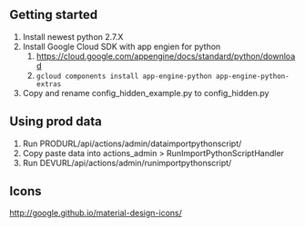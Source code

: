 ## Getting started
1. Install newest python 2.7.X
2. Install Google Cloud SDK with app engien for python
    1. https://cloud.google.com/appengine/docs/standard/python/download
    2. `gcloud components install app-engine-python app-engine-python-extras`
3. Copy and rename config_hidden_example.py to config_hidden.py

## Using prod data
1. Run PRODURL/api/actions/admin/dataimportpythonscript/
2. Copy paste data into actions_admin > RunImportPythonScriptHandler
3. Run DEVURL/api/actions/admin/runimportpythonscript/

## Icons
http://google.github.io/material-design-icons/